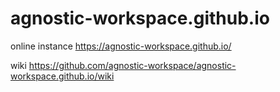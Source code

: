 # agnostic-workspace.github.io

online instance
https://agnostic-workspace.github.io/

wiki
https://github.com/agnostic-workspace/agnostic-workspace.github.io/wiki
